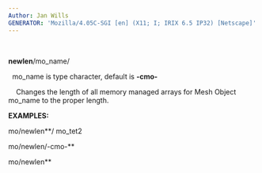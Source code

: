 ```yaml
---
Author: Jan Wills
GENERATOR: 'Mozilla/4.05C-SGI [en] (X11; I; IRIX 6.5 IP32) [Netscape]'
---
```


  

 **newlen**/mo\_name/

   mo\_name is type character, default is **-cmo-**

     Changes the length of all memory managed arrays for Mesh Object
 mo\_name to the proper length.

 **EXAMPLES:**

  mo/newlen**/ mo\_tet2

  mo/newlen/-cmo-**

  mo/newlen**
